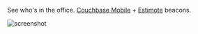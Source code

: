 
See who's in the office.  [Couchbase Mobile](http://developer.couchbase.com/mobile/) + [Estimote](http://estimote.com/) beacons.

![screenshot](http://tleyden-misc.s3.amazonaws.com/blog_images/officeradar_sm.png)


